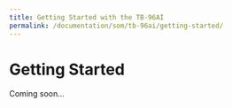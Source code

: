 ```yaml
---
title: Getting Started with the TB-96AI
permalink: /documentation/som/tb-96ai/getting-started/
---
```

# Getting Started

Coming soon...